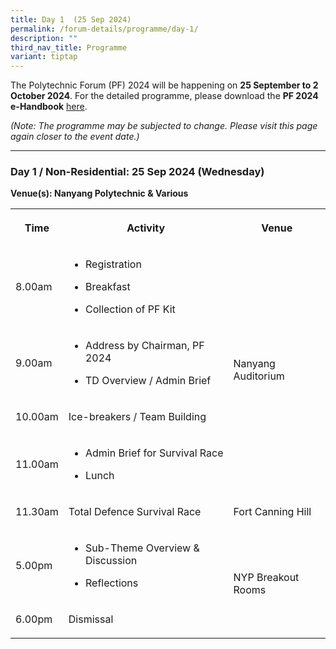 ```yaml
---
title: Day 1  (25 Sep 2024)
permalink: /forum-details/programme/day-1/
description: ""
third_nav_title: Programme
variant: tiptap
---
```

<p>The Polytechnic Forum (PF) 2024 will be happening on <strong>25 September to 2 October 2024</strong>.
For the detailed programme, please download the <strong>PF 2024 e-Handbook</strong> 
<a href="/files/pf%202023%20-%20e-handbook%20(updated%209%20sep).pdf" rel="noopener noreferrer nofollow" target="_blank">here</a>.</p>
<p><em>(Note: The programme may be subjected to change. Please visit this page again closer to the event date.)</em>
</p>
<hr>
<h3><strong>Day 1 / Non-Residential: 25 Sep 2024 (Wednesday)</strong></h3>
<p><strong>Venue(s): Nanyang Polytechnic &amp; Various</strong>
</p>
<table style="minWidth: 75px">
<colgroup>
<col>
<col>
<col>
</colgroup>
<tbody>
<tr>
<th rowspan="1" colspan="1">
<p>Time</p>
</th>
<th rowspan="1" colspan="1">
<p>Activity</p>
</th>
<th rowspan="1" colspan="1">
<p>Venue</p>
</th>
</tr>
<tr>
<td rowspan="1" colspan="1">
<p>8.00am</p>
</td>
<td rowspan="1" colspan="1">
<ul data-tight="true" class="tight">
<li>
<p>Registration</p>
</li>
<li>
<p>Breakfast</p>
</li>
<li>
<p>Collection of PF Kit</p>
</li>
</ul>
</td>
<td rowspan="4" colspan="1">
<p>Nanyang Auditorium</p>
</td>
</tr>
<tr>
<td rowspan="1" colspan="1">
<p>9.00am</p>
</td>
<td rowspan="1" colspan="1">
<ul data-tight="true" class="tight">
<li>
<p>Address by Chairman, PF 2024</p>
</li>
<li>
<p>TD Overview / Admin Brief</p>
</li>
</ul>
</td>
</tr>
<tr>
<td rowspan="1" colspan="1">
<p>10.00am</p>
</td>
<td rowspan="1" colspan="1">
<p>Ice-breakers / Team Building</p>
</td>
</tr>
<tr>
<td rowspan="1" colspan="1">
<p>11.00am</p>
</td>
<td rowspan="1" colspan="1">
<ul data-tight="true" class="tight">
<li>
<p>Admin Brief for Survival Race</p>
</li>
<li>
<p>Lunch</p>
</li>
</ul>
</td>
</tr>
<tr>
<td rowspan="1" colspan="1">
<p>11.30am</p>
</td>
<td rowspan="1" colspan="1">
<p>Total Defence Survival Race</p>
</td>
<td rowspan="1" colspan="1">
<p>Fort Canning Hill</p>
</td>
</tr>
<tr>
<td rowspan="1" colspan="1">
<p>5.00pm</p>
</td>
<td rowspan="1" colspan="1">
<ul data-tight="true" class="tight">
<li>
<p>Sub-Theme Overview &amp; Discussion</p>
</li>
<li>
<p>Reflections</p>
</li>
</ul>
</td>
<td rowspan="2" colspan="1">
<p>NYP Breakout Rooms</p>
</td>
</tr>
<tr>
<td rowspan="1" colspan="1">
<p>6.00pm</p>
</td>
<td rowspan="1" colspan="1">
<p>Dismissal</p>
</td>
</tr>
</tbody>
</table>
<p></p>
